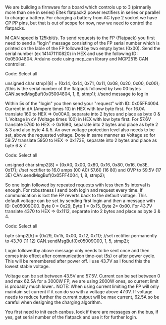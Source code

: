 We are building a firmware for a board which controls up to 3 (pirmarily more than one in series) Eltek flatpack2 power rectifiers in series or parallel to charge a battery. For charging a battery from AC type 2 socket we have CP PP pins, but that is out of scope for now, now we need to control the flatpacks.

M
    CAN speed is 125kbit/s.
To send requests to the FP (Flatpack) you first need to send a "login" message consisting of the FP serial number which is printed on the lable of the FP followed by two empty bytes (0x00). Send the serial number (ex 141471110820) in HEX and use the following ID: 0x05004804.
Arduino code using mcp_can library and MCP2515 CAN controller.

Code: Select all

unsigned char stmp1[8] = {0x14, 0x14, 0x71, 0x11, 0x08, 0x20, 0x00, 0x00};    //this is the serial number of the flatpack followed by two 00 bytes 
CAN.sendMsgBuf(0x05004804, 1, 8, stmp1);                                      //send message to log in

Within 5s of the "login" you then send your "request" with ID: 0x05FF4004.
Current in dA (Ampere times 10) in HEX with low byte first. For 16.0A translate 160 to HEX => 0x00A0, separate into 2 bytes and place as byte 0 & 1.
Voltage in cV (Voltage times 100) in HEX with low byte first. For 57.6V translate 5760 to HEX => 0x1680, separate into 2 bytes and place as byte 2 & 3 and also byte 4 & 5.
An over voltage protection level also needs to be set, above the requested voltage. Done in same manner as Voltage so for 59.5V translate 5950 to HEX => 0x173E, separate into 2 bytes and place as byte 6 & 7.

Code: Select all

unsigned char stmp2[8] = {0xA0, 0x00, 0x80, 0x16, 0x80, 0x16, 0x3E, 0x17};    //set rectifier to 16.0 amps (00 A0) 57.60 (16 80) and OVP to 59.5V (17 3E)
CAN.sendMsgBuf(0x05FF4004, 1, 8, stmp2); 

So one login followed by repeated requests with less then 5s interval is enough. For robustness I send both login and request every time.
If communication is lost the FP reverts back to the default voltage.
This default voltage can be set by sending first login and then a message with ID: 0x05009C00.
Byte 0 = 0x29, Byte 1 = 0x15, Byte 2= 0x00.
For 43.7V translate 4370 to HEX => 0x1112, separate into 2 bytes and place as byte 3 & 4.

Code: Select all

byte stmp2[5] = {0x29, 0x15, 0x00, 0x12, 0x11};                   //set rectifier permanently to 43.70 (11 12)
CAN.sendMsgBuf(0x05009C00, 1, 5, stmp2); 

Login followedby above message only needs to be sent once and then comes into effect after communication time-out (5s) or after power cycle. This will be remembered after power off. I use 43.7V as I found this the lowest stable voltage.

Voltage can be set between 43.5V and 57.5V. Current can be set between 0 and max 62.5A for a 3000W FP, we are using 2000W ones, so current limit is probably much lower..
NOTE: When using current limiting the FP will only maintain set current if it can do so with a voltage above 47.0V. If voltage needs to reduce further the current output will be max current, 62.5A so be careful when designing the charging algorithm.

You first need to init each canbus, look if there are messages on the bus, if yes, get serial number of the flatpack and use it for further login.

